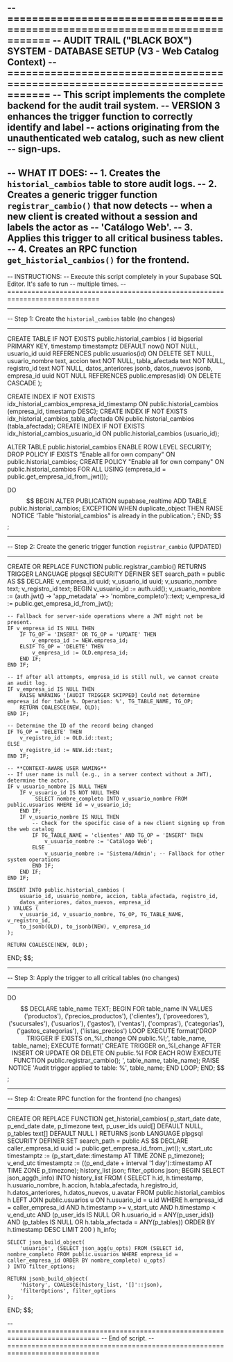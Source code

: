 -- =============================================================================
-- AUDIT TRAIL ("BLACK BOX") SYSTEM - DATABASE SETUP (V3 - Web Catalog Context)
-- =============================================================================
-- This script implements the complete backend for the audit trail system.
-- VERSION 3 enhances the trigger function to correctly identify and label
-- actions originating from the unauthenticated web catalog, such as new client
-- sign-ups.
--
-- WHAT IT DOES:
-- 1.  Creates the `historial_cambios` table to store audit logs.
-- 2.  Creates a generic trigger function `registrar_cambio()` that now detects
--     when a new client is created without a session and labels the actor as
--     'Catálogo Web'.
-- 3.  Applies this trigger to all critical business tables.
-- 4.  Creates an RPC function `get_historial_cambios()` for the frontend.
--
-- INSTRUCTIONS:
-- Execute this script completely in your Supabase SQL Editor. It's safe to run
-- multiple times.
-- =============================================================================

-- -----------------------------------------------------------------------------
-- Step 1: Create the `historial_cambios` table (no changes)
-- -----------------------------------------------------------------------------
CREATE TABLE IF NOT EXISTS public.historial_cambios (
    id bigserial PRIMARY KEY,
    timestamp timestamptz DEFAULT now() NOT NULL,
    usuario_id uuid REFERENCES public.usuarios(id) ON DELETE SET NULL,
    usuario_nombre text,
    accion text NOT NULL,
    tabla_afectada text NOT NULL,
    registro_id text NOT NULL,
    datos_anteriores jsonb,
    datos_nuevos jsonb,
    empresa_id uuid NOT NULL REFERENCES public.empresas(id) ON DELETE CASCADE
);

CREATE INDEX IF NOT EXISTS idx_historial_cambios_empresa_id_timestamp ON public.historial_cambios (empresa_id, timestamp DESC);
CREATE INDEX IF NOT EXISTS idx_historial_cambios_tabla_afectada ON public.historial_cambios (tabla_afectada);
CREATE INDEX IF NOT EXISTS idx_historial_cambios_usuario_id ON public.historial_cambios (usuario_id);

ALTER TABLE public.historial_cambios ENABLE ROW LEVEL SECURITY;
DROP POLICY IF EXISTS "Enable all for own company" ON public.historial_cambios;
CREATE POLICY "Enable all for own company" ON public.historial_cambios
FOR ALL USING (empresa_id = public.get_empresa_id_from_jwt());

DO $$
BEGIN
    ALTER PUBLICATION supabase_realtime ADD TABLE public.historial_cambios;
EXCEPTION
    WHEN duplicate_object THEN
        RAISE NOTICE 'Table "historial_cambios" is already in the publication.';
END;
$$;


-- -----------------------------------------------------------------------------
-- Step 2: Create the generic trigger function `registrar_cambio` (UPDATED)
-- -----------------------------------------------------------------------------
CREATE OR REPLACE FUNCTION public.registrar_cambio()
RETURNS TRIGGER
LANGUAGE plpgsql
SECURITY DEFINER
SET search_path = public
AS $$
DECLARE
    v_empresa_id uuid;
    v_usuario_id uuid;
    v_usuario_nombre text;
    v_registro_id text;
BEGIN
    v_usuario_id := auth.uid();
    v_usuario_nombre := (auth.jwt() -> 'app_metadata' ->> 'nombre_completo')::text;
    v_empresa_id := public.get_empresa_id_from_jwt();

    -- Fallback for server-side operations where a JWT might not be present.
    IF v_empresa_id IS NULL THEN
        IF TG_OP = 'INSERT' OR TG_OP = 'UPDATE' THEN
            v_empresa_id := NEW.empresa_id;
        ELSIF TG_OP = 'DELETE' THEN
            v_empresa_id := OLD.empresa_id;
        END IF;
    END IF;

    -- If after all attempts, empresa_id is still null, we cannot create an audit log.
    IF v_empresa_id IS NULL THEN
        RAISE WARNING '[AUDIT TRIGGER SKIPPED] Could not determine empresa_id for table %. Operation: %', TG_TABLE_NAME, TG_OP;
        RETURN COALESCE(NEW, OLD);
    END IF;

    -- Determine the ID of the record being changed
    IF TG_OP = 'DELETE' THEN
        v_registro_id := OLD.id::text;
    ELSE
        v_registro_id := NEW.id::text;
    END IF;

    -- **CONTEXT-AWARE USER NAMING**
    -- If user name is null (e.g., in a server context without a JWT), determine the actor.
    IF v_usuario_nombre IS NULL THEN
        IF v_usuario_id IS NOT NULL THEN
             SELECT nombre_completo INTO v_usuario_nombre FROM public.usuarios WHERE id = v_usuario_id;
        END IF;
        IF v_usuario_nombre IS NULL THEN
            -- Check for the specific case of a new client signing up from the web catalog
            IF TG_TABLE_NAME = 'clientes' AND TG_OP = 'INSERT' THEN
                v_usuario_nombre := 'Catálogo Web';
            ELSE
                v_usuario_nombre := 'Sistema/Admin'; -- Fallback for other system operations
            END IF;
        END IF;
    END IF;

    INSERT INTO public.historial_cambios (
        usuario_id, usuario_nombre, accion, tabla_afectada, registro_id,
        datos_anteriores, datos_nuevos, empresa_id
    ) VALUES (
        v_usuario_id, v_usuario_nombre, TG_OP, TG_TABLE_NAME, v_registro_id,
        to_jsonb(OLD), to_jsonb(NEW), v_empresa_id
    );

    RETURN COALESCE(NEW, OLD);
END;
$$;


-- -----------------------------------------------------------------------------
-- Step 3: Apply the trigger to all critical tables (no changes)
-- -----------------------------------------------------------------------------
DO $$
DECLARE
    table_name TEXT;
BEGIN
    FOR table_name IN
        VALUES
            ('productos'), ('precios_productos'), ('clientes'), ('proveedores'),
            ('sucursales'), ('usuarios'), ('gastos'), ('ventas'), ('compras'),
            ('categorias'), ('gastos_categorias'), ('listas_precios')
    LOOP
        EXECUTE format('DROP TRIGGER IF EXISTS on_%I_change ON public.%I;', table_name, table_name);
        EXECUTE format('
            CREATE TRIGGER on_%I_change
            AFTER INSERT OR UPDATE OR DELETE ON public.%I
            FOR EACH ROW EXECUTE FUNCTION public.registrar_cambio();
        ', table_name, table_name);
        RAISE NOTICE 'Audit trigger applied to table: %', table_name;
    END LOOP;
END;
$$;


-- -----------------------------------------------------------------------------
-- Step 4: Create RPC function for the frontend (no changes)
-- -----------------------------------------------------------------------------
CREATE OR REPLACE FUNCTION get_historial_cambios(
    p_start_date date,
    p_end_date date,
    p_timezone text,
    p_user_ids uuid[] DEFAULT NULL,
    p_tables text[] DEFAULT NULL
)
RETURNS jsonb
LANGUAGE plpgsql
SECURITY DEFINER
SET search_path = public
AS $$
DECLARE
    caller_empresa_id uuid := public.get_empresa_id_from_jwt();
    v_start_utc timestamptz := (p_start_date::timestamp AT TIME ZONE p_timezone);
    v_end_utc timestamptz := ((p_end_date + interval '1 day')::timestamp AT TIME ZONE p_timezone);
    history_list json;
    filter_options json;
BEGIN
    SELECT json_agg(h_info) INTO history_list
    FROM (
        SELECT
            h.id, h.timestamp, h.usuario_nombre, h.accion, h.tabla_afectada,
            h.registro_id, h.datos_anteriores, h.datos_nuevos, u.avatar
        FROM public.historial_cambios h
        LEFT JOIN public.usuarios u ON h.usuario_id = u.id
        WHERE h.empresa_id = caller_empresa_id
          AND h.timestamp >= v_start_utc
          AND h.timestamp < v_end_utc
          AND (p_user_ids IS NULL OR h.usuario_id = ANY(p_user_ids))
          AND (p_tables IS NULL OR h.tabla_afectada = ANY(p_tables))
        ORDER BY h.timestamp DESC
        LIMIT 200
    ) h_info;

    SELECT json_build_object(
        'usuarios', (SELECT json_agg(u_opts) FROM (SELECT id, nombre_completo FROM public.usuarios WHERE empresa_id = caller_empresa_id ORDER BY nombre_completo) u_opts)
    ) INTO filter_options;

    RETURN jsonb_build_object(
        'history', COALESCE(history_list, '[]'::json),
        'filterOptions', filter_options
    );
END;
$$;

-- =============================================================================
-- End of script.
-- =============================================================================